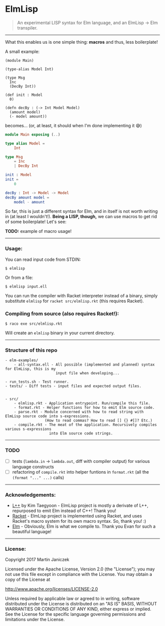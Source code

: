 # ElmLisp
> An experimental LISP syntax for Elm language, and an ElmLisp → Elm transpiler. 

----

What this enables us is one simple thing: **macros** and thus, less boilerplate!

A small example:

```racket
(module Main)

(type-alias Model Int)

(type Msg
  Inc
  (DecBy Int))

(def init : Model
  0)

(defn decBy : (-> Int Model Model)
  (amount model)
  (- model amount))
```

becomes... (or, at least, it should when I'm done implementing it :sweat_smile:)

```elm
module Main exposing (..)

type alias Model =
    Int

type Msg
    = Inc
    | DecBy Int

init : Model
init =
    0

decBy : Int -> Model -> Model
decBy amount model =
    model - amount
```

So far, this is just a different syntax for Elm, and in itself is not worth writing in (at least I wouldn't!). **Being a LISP, though,** we can use macros to get rid of some boilerplate! Let's see:

**TODO:** example of macro usage!

----

### Usage:

You can read input code from STDIN:
```
$ elmlisp
```

Or from a file:
```
$ elmlisp input.ell
```

You can run the compiler with Racket interpreter instead of a binary, simply substitute `elmlisp` for `racket src/elmlisp.rkt` (this requires Racket).

### Compiling from source (also requires Racket!):

```
$ raco exe src/elmlisp.rkt
```

Will create an `elmlisp` binary in your current directory.

----

### Structure of this repo

```
- elm-examples/
    - all-syntax.ell - All possible (implemented and planned) syntax for ElmLisp, this is my
                       input file when developing...

- run_tests.sh - Test runner.
- tests/ - Diff tests - input files and expected output files.

 
- src/
    - elmlisp.rkt - Application entrypoint. Run/compile this file.
    - format.rkt - Helper functions for how to emit Elm source code.
    - parse.rkt - Module concerned with how to read string with ElmLisp source code into s-expressions.
                  (How to read commas? How to read [] {} #[]? Etc.)
    - compile.rkt - The meat of the application. Recursively compiles various s-expressions
                    into Elm source code strings.
```

----

### TODO

- [ ] tests (`lambda.in` -> `lambda.out`, diff with compiler output) for various language constructs
- [ ] refactoring of `compile.rkt` into helper funtions in `format.rkt` (all the `(format "..." ...)` calls)

----

### Acknowledgements:

- [L++](https://bitbucket.org/ktg/l) by Kim Taegyoon - ElmLisp project is mostly a derivate of L++, repurposed to emit Elm instead of C++! Thank you!
- [Racket](https://racket-lang.org/) - ElmLisp project is implemented using Racket, and uses Racket's macro system for its own macro syntax. So, thank you! :)
- [Elm](http://elm-lang.org/) - Obviously, Elm is what we compile to. Thank you Evan for such a beautiful language!

----

### License:

Copyright 2017 Martin Janiczek

Licensed under the Apache License, Version 2.0 (the "License"); you may not use this file except in compliance with the License. You may obtain a copy of the License at

http://www.apache.org/licenses/LICENSE-2.0

Unless required by applicable law or agreed to in writing, software distributed under the License is distributed on an "AS IS" BASIS, WITHOUT WARRANTIES OR CONDITIONS OF ANY KIND, either express or implied. See the License for the specific language governing permissions and limitations under the License.
